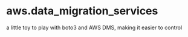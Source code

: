 # aws.data_migration_services
a little toy to play with boto3 and AWS DMS, making it easier to control
